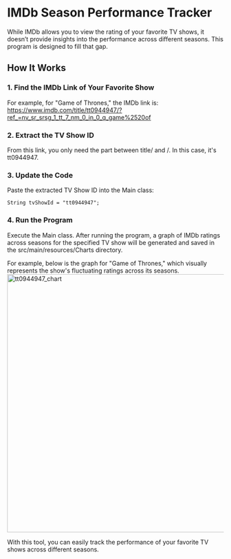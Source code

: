 # IMDb Season Performance Tracker
While IMDb allows you to view the rating of your favorite TV shows, it doesn’t provide insights into the performance across different seasons. This program is designed to fill that gap.

## How It Works
### 1. Find the IMDb Link of Your Favorite Show
For example, for "Game of Thrones," the IMDb link is: https://www.imdb.com/title/tt0944947/?ref_=nv_sr_srsg_1_tt_7_nm_0_in_0_q_game%2520of
### 2. Extract the TV Show ID
From this link, you only need the part between title/ and /. In this case, it's tt0944947.
### 3. Update the Code
Paste the extracted TV Show ID into the Main class:
```
String tvShowId = "tt0944947";
```
### 4. Run the Program
Execute the Main class. After running the program, a graph of IMDb ratings across seasons for the specified TV show will be generated and saved in the src/main/resources/Charts directory.

For example, below is the graph for "Game of Thrones," which visually represents the show's fluctuating ratings across its seasons.
<img src="https://github.com/user-attachments/assets/e815efa9-60c4-42d5-bac1-ed2f2a50100f" alt="tt0944947_chart" width="600">


With this tool, you can easily track the performance of your favorite TV shows across different seasons.
